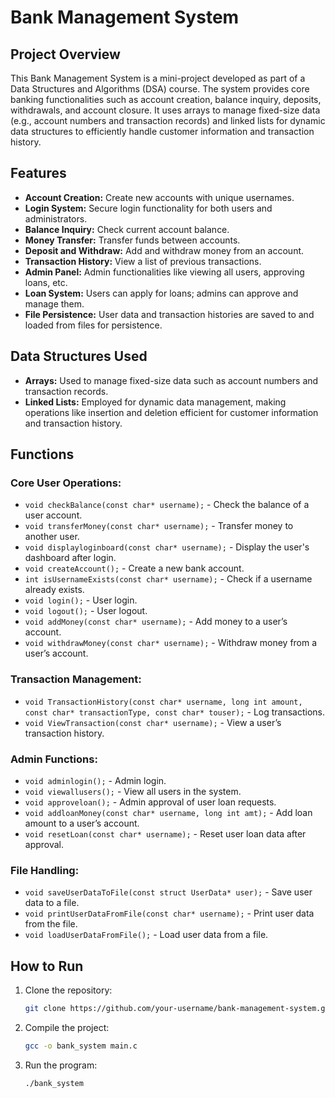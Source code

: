 # Bank Management System

## Project Overview

This Bank Management System is a mini-project developed as part of a Data Structures and Algorithms (DSA) course. The system provides core banking functionalities such as account creation, balance inquiry, deposits, withdrawals, and account closure. It uses arrays to manage fixed-size data (e.g., account numbers and transaction records) and linked lists for dynamic data structures to efficiently handle customer information and transaction history.

## Features

- **Account Creation:** Create new accounts with unique usernames.
- **Login System:** Secure login functionality for both users and administrators.
- **Balance Inquiry:** Check current account balance.
- **Money Transfer:** Transfer funds between accounts.
- **Deposit and Withdraw:** Add and withdraw money from an account.
- **Transaction History:** View a list of previous transactions.
- **Admin Panel:** Admin functionalities like viewing all users, approving loans, etc.
- **Loan System:** Users can apply for loans; admins can approve and manage them.
- **File Persistence:** User data and transaction histories are saved to and loaded from files for persistence.

## Data Structures Used

- **Arrays:** Used to manage fixed-size data such as account numbers and transaction records.
- **Linked Lists:** Employed for dynamic data management, making operations like insertion and deletion efficient for customer information and transaction history.

## Functions

### Core User Operations:
- `void checkBalance(const char* username);` - Check the balance of a user account.
- `void transferMoney(const char* username);` - Transfer money to another user.
- `void displayloginboard(const char* username);` - Display the user's dashboard after login.
- `void createAccount();` - Create a new bank account.
- `int isUsernameExists(const char* username);` - Check if a username already exists.
- `void login();` - User login.
- `void logout();` - User logout.
- `void addMoney(const char* username);` - Add money to a user’s account.
- `void withdrawMoney(const char* username);` - Withdraw money from a user’s account.

### Transaction Management:
- `void TransactionHistory(const char* username, long int amount, const char* transactionType, const char* touser);` - Log transactions.
- `void ViewTransaction(const char* username);` - View a user’s transaction history.

### Admin Functions:
- `void adminlogin();` - Admin login.
- `void viewallusers();` - View all users in the system.
- `void approveloan();` - Admin approval of user loan requests.
- `void addloanMoney(const char* username, long int amt);` - Add loan amount to a user’s account.
- `void resetLoan(const char* username);` - Reset user loan data after approval.

### File Handling:
- `void saveUserDataToFile(const struct UserData* user);` - Save user data to a file.
- `void printUserDataFromFile(const char* username);` - Print user data from the file.
- `void loadUserDataFromFile();` - Load user data from a file.

## How to Run

1. Clone the repository:
   ```bash
   git clone https://github.com/your-username/bank-management-system.git
2. Compile the project:
   ```bash
   gcc -o bank_system main.c
3. Run the program:
   ```bash
   ./bank_system
